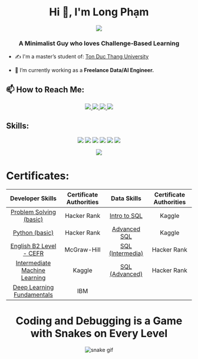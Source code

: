 <h1 align="center">Hi 👋, I'm Long Phạm</h1>
<p align="center"><img src="https://img.icons8.com/clouds/64/000000/vietnam--v2.png"/></p>

<h3 align="center">A Minimalist Guy who loves Challenge-Based Learning</h3>

- ✍ I'm a master’s student of: [Ton Duc Thang University](https://www.tdtu.edu.vn/)

- 🌱 I’m currently working as a **Freelance Data/AI Engineer.**


## 📫 How to Reach Me:

<p align="center">
  <a href="https://linkedin.com/in/long-pham-6a8a01241" target="_blank">
    <img src="https://img.icons8.com/fluent/48/000000/linkedin.png"/>
  </a>
  <a href="https://facebook.com/longpham.nero" alt="Facebook">
    <img src="https://img.icons8.com/fluent/48/000000/facebook-new.png" target="_blank" />
  </a> 
  <a href="https://github.com/pdtlong" alt="Github">
    <img src="https://img.icons8.com/fluent/48/000000/github.png"/>
  </a> 
  <a href="mailto:pdtlong.ai@gmail.com" alt="Email">
    <img src="https://img.icons8.com/fluent/48/000000/mailing.png"/>
  </a>
</p>

## Skills:
<p align="center">
  <img src="https://img.icons8.com/dusk/64/000000/python.png"/>
  <img src="https://img.icons8.com/dusk/64/000000/power-bi.png"/>
  <img src="https://img.icons8.com/external-wanicon-flat-wanicon/64/000000/external-sql-server-big-data-wanicon-flat-wanicon.png"/>
  <img src="https://img.icons8.com/dusk/64/000000/anaconda.png"/>
  <img src="https://img.icons8.com/plasticine/64/000000/adobe-photoshop.png"/>
  <img src="https://img.icons8.com/color/64/000000/tensorflow.png"/>
</p>
<p align="center">
  <img src="https://github-readme-stats.vercel.app/api/top-langs/?username=pdtlong&layout=compact"/>
 </p>

# Certificates:
<div align="center">

|       **Developer Skills**       	| **Certificate Authorities** 	|  **Data Skills** 	| **Certificate Authorities** 	|
|:-----------------------------:	|:-------------------:	|:----------------:	|:-------------------:	|
| [Problem Solving (basic)](https://www.hackerrank.com/certificates/fdf44dd0d447)|     Hacker Rank     	| [Intro to SQL](https://www.kaggle.com/learn/certification/phmdngthnhlong/intro-to-sql)     	|        Kaggle       	|
| [Python (basic)](https://www.hackerrank.com/certificates/4ce9f6ed90ef)|     Hacker Rank     	| [Advanced SQL](https://www.hackerrank.com/certificates/a2854b2446e2)  |        Kaggle       	|
| [English B2 Level - CEFR](https://github.com/pdtlong/pdtlong/blob/main/certificates/English%20Certificate%20B2.pdf)|     McGraw-Hill     	| [SQL (Intermedia)](https://www.hackerrank.com/certificates/a034e8ae5e46)|     Hacker Rank     	|
| [Intermediate Machine Learning](https://www.kaggle.com/learn/certification/phmdngthnhlong/intermediate-machine-learning)	|        Kaggle       	| [SQL (Advanced)](https://www.hackerrank.com/certificates/a2854b2446e2)|     Hacker Rank     	|
|[Deep Learning Fundamentals](https://courses.cognitiveclass.ai/certificates/93031d8e5b6b4570b2ec5cff6f03d0d3)|  IBM        |                  	|                     |

<div align="center">

# Coding and Debugging is a Game with Snakes on Every Level
![snake gif](https://github.com/pdtlong/pdtlong/blob/output/github-contribution-grid-snake.svg)
